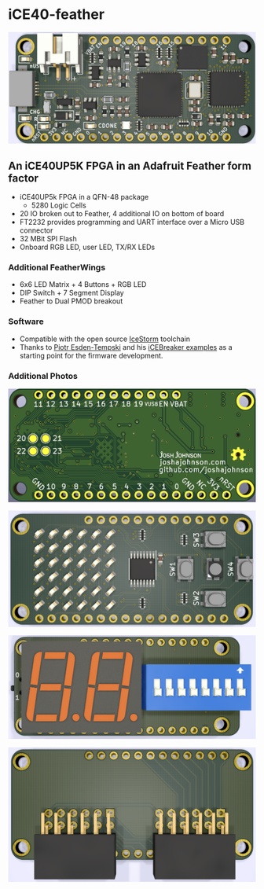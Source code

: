 # iCE40-feather
![alt-text](docs/img/top_render.PNG "Top")  

## An iCE40UP5K FPGA in an Adafruit Feather form factor

* iCE40UP5k FPGA in a QFN-48 package
    * 5280 Logic Cells
* 20 IO broken out to Feather, 4 additional IO on bottom of board
* FT2232 provides programming and UART interface over a Micro USB connector
* 32 MBit SPI Flash
* Onboard RGB LED, user LED, TX/RX LEDs

### Additional FeatherWings  
* 6x6 LED Matrix + 4 Buttons + RGB LED
* DIP Switch + 7 Segment Display
* Feather to Dual PMOD breakout 

### Software
* Compatible with the open source [IceStorm](http://www.clifford.at/icestorm/#install) toolchain
* Thanks to [Piotr Esden-Tempski](https://twitter.com/esden) and his [iCEBreaker examples](https://github.com/icebreaker-fpga/icebreaker-examples) as a starting point for the firmware development.

### Additional Photos
![alt-text](docs/img/bottom_render.PNG "Bottom")  

![alt-text](docs/img/ledMatrix_render.PNG "7 Segment")  

![alt-text](docs/img/7segment_render.PNG "LED Matrix")  

![alt-text](docs/img/pmod_render.PNG "PMOD Breakout")  